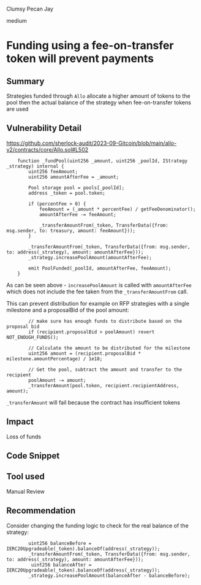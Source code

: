 Clumsy Pecan Jay

medium

# Funding using a fee-on-transfer token will prevent payments
## Summary

Strategies funded through `Allo` allocate a higher amount of tokens to the pool then the actual balance of the strategy when fee-on-transfer tokens are used

## Vulnerability Detail
https://github.com/sherlock-audit/2023-09-Gitcoin/blob/main/allo-v2/contracts/core/Allo.sol#L502
```solidity
    function _fundPool(uint256 _amount, uint256 _poolId, IStrategy _strategy) internal {
        uint256 feeAmount;
        uint256 amountAfterFee = _amount;

        Pool storage pool = pools[_poolId];
        address _token = pool.token;

        if (percentFee > 0) {
            feeAmount = (_amount * percentFee) / getFeeDenominator();
            amountAfterFee -= feeAmount;

            _transferAmountFrom(_token, TransferData({from: msg.sender, to: treasury, amount: feeAmount}));
        }

        _transferAmountFrom(_token, TransferData({from: msg.sender, to: address(_strategy), amount: amountAfterFee}));
        _strategy.increasePoolAmount(amountAfterFee);

        emit PoolFunded(_poolId, amountAfterFee, feeAmount);
    }
```

As can be seen above - `increasePoolAmount` is called with `amountAfterFee` which does not include the fee taken from the `_transferAmountFrom` call.

This can prevent distribution for example on RFP strategies with a single milestone and a proposalBid of the pool amount:
```solidity
        // make sure has enough funds to distribute based on the proposal bid
        if (recipient.proposalBid > poolAmount) revert NOT_ENOUGH_FUNDS();

        // Calculate the amount to be distributed for the milestone
        uint256 amount = (recipient.proposalBid * milestone.amountPercentage) / 1e18;

        // Get the pool, subtract the amount and transfer to the recipient
        poolAmount -= amount;
        _transferAmount(pool.token, recipient.recipientAddress, amount);
```

`_transferAmount` will fail because the contract has insufficient tokens

## Impact

Loss of funds

## Code Snippet

## Tool used

Manual Review

## Recommendation

Consider changing the funding logic to check for the real balance of the strategy:
```solidity
        uint256 balanceBefore = IERC20Upgradeable(_token).balanceOf(address(_strategy));
        _transferAmountFrom(_token, TransferData({from: msg.sender, to: address(_strategy), amount: amountAfterFee}));
         uint256 balanceAfter = IERC20Upgradeable(_token).balanceOf(address(_strategy));
        _strategy.increasePoolAmount(balanceAfter - balanceBefore);
```